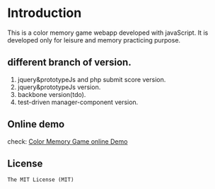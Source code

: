 # Introduction
This is a color memory game webapp developed with javaScript. It is developed only for leisure and memory practicing purpose.

## different branch of version.
1. jquery&prototypeJs and php submit score version.
2. jquery&prototypeJs version.
3. backbone version(tdo).
4. test-driven manager-component version.

## Online demo
check: [Color Memory Game online Demo](http://williammer.github.io/colorMemGame)

## License
	The MIT License (MIT)
